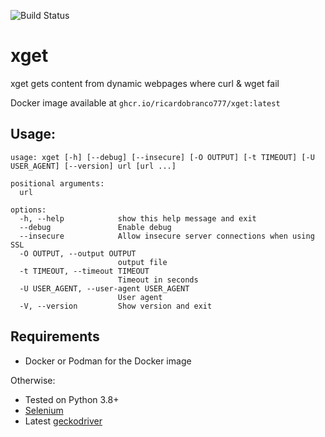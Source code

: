 ![Build Status](https://github.com/ricardobranco777/xget/actions/workflows/ci.yml/badge.svg)

# xget
xget gets content from dynamic webpages where curl & wget fail

Docker image available at `ghcr.io/ricardobranco777/xget:latest`

## Usage:

```
usage: xget [-h] [--debug] [--insecure] [-O OUTPUT] [-t TIMEOUT] [-U USER_AGENT] [--version] url [url ...]

positional arguments:
  url

options:
  -h, --help            show this help message and exit
  --debug               Enable debug
  --insecure            Allow insecure server connections when using SSL
  -O OUTPUT, --output OUTPUT
                        output file
  -t TIMEOUT, --timeout TIMEOUT
                        Timeout in seconds
  -U USER_AGENT, --user-agent USER_AGENT
                        User agent
  -V, --version         Show version and exit
```

## Requirements

- Docker or Podman for the Docker image

Otherwise:

- Tested on Python 3.8+
- [Selenium](https://pypi.org/project/selenium/)
- Latest [geckodriver](https://github.com/mozilla/geckodriver/releases)
